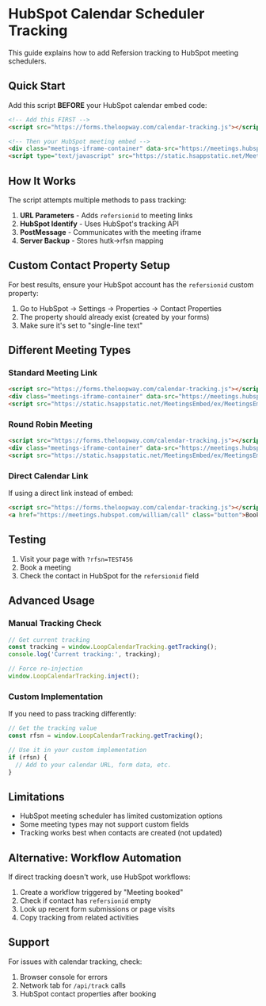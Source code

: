 # HubSpot Calendar Scheduler Tracking

This guide explains how to add Refersion tracking to HubSpot meeting schedulers.

## Quick Start

Add this script **BEFORE** your HubSpot calendar embed code:

```html
<!-- Add this FIRST -->
<script src="https://forms.theloopway.com/calendar-tracking.js"></script>

<!-- Then your HubSpot meeting embed -->
<div class="meetings-iframe-container" data-src="https://meetings.hubspot.com/your-meeting-link"></div>
<script type="text/javascript" src="https://static.hsappstatic.net/MeetingsEmbed/ex/MeetingsEmbedCode.js"></script>
```

## How It Works

The script attempts multiple methods to pass tracking:

1. **URL Parameters** - Adds `refersionid` to meeting links
2. **HubSpot Identify** - Uses HubSpot's tracking API
3. **PostMessage** - Communicates with the meeting iframe
4. **Server Backup** - Stores hutk→rfsn mapping

## Custom Contact Property Setup

For best results, ensure your HubSpot account has the `refersionid` custom property:

1. Go to HubSpot → Settings → Properties → Contact Properties
2. The property should already exist (created by your forms)
3. Make sure it's set to "single-line text"

## Different Meeting Types

### Standard Meeting Link
```html
<script src="https://forms.theloopway.com/calendar-tracking.js"></script>
<div class="meetings-iframe-container" data-src="https://meetings.hubspot.com/william/discovery-call"></div>
<script src="https://static.hsappstatic.net/MeetingsEmbed/ex/MeetingsEmbedCode.js"></script>
```

### Round Robin Meeting
```html
<script src="https://forms.theloopway.com/calendar-tracking.js"></script>
<div class="meetings-iframe-container" data-src="https://meetings.hubspot.com/team/sales-team"></div>
<script src="https://static.hsappstatic.net/MeetingsEmbed/ex/MeetingsEmbedCode.js"></script>
```

### Direct Calendar Link
If using a direct link instead of embed:
```html
<script src="https://forms.theloopway.com/calendar-tracking.js"></script>
<a href="https://meetings.hubspot.com/william/call" class="button">Book a Call</a>
```

## Testing

1. Visit your page with `?rfsn=TEST456`
2. Book a meeting
3. Check the contact in HubSpot for the `refersionid` field

## Advanced Usage

### Manual Tracking Check
```javascript
// Get current tracking
const tracking = window.LoopCalendarTracking.getTracking();
console.log('Current tracking:', tracking);

// Force re-injection
window.LoopCalendarTracking.inject();
```

### Custom Implementation
If you need to pass tracking differently:
```javascript
// Get the tracking value
const rfsn = window.LoopCalendarTracking.getTracking();

// Use it in your custom implementation
if (rfsn) {
  // Add to your calendar URL, form data, etc.
}
```

## Limitations

- HubSpot meeting scheduler has limited customization options
- Some meeting types may not support custom fields
- Tracking works best when contacts are created (not updated)

## Alternative: Workflow Automation

If direct tracking doesn't work, use HubSpot workflows:

1. Create a workflow triggered by "Meeting booked"
2. Check if contact has `refersionid` empty
3. Look up recent form submissions or page visits
4. Copy tracking from related activities

## Support

For issues with calendar tracking, check:
1. Browser console for errors
2. Network tab for `/api/track` calls
3. HubSpot contact properties after booking
